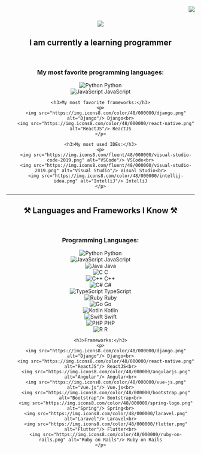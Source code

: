 <img align="right" src="https://visitor-badge.laobi.icu/badge?page_id=AdminGodZ.AdminGodZ" />

<h1 align="center">
    <img src="https://readme-typing-svg.herokuapp.com/?font=Baloo+Thambi+2&size=35&center=true&vCenter=true&width=500&height=70&duration=4000&color=6a0dad&lines=Hey!+;I'm+AdminGod!+💜;" />
</h1>

 </div>


 
<h2 align="center">I am currently a learning programmer</h2>
<br/>
<div align="center">
    <h3>My most favorite programming languages:</h3>
    <p>
        <img src="https://img.icons8.com/color/48/000000/python.png" alt="Python"/> Python<br>
        <img src="https://img.icons8.com/color/48/000000/javascript.png" alt="JavaScript"/> JavaScript
    </p>

    <h3>My most favorite frameworks:</h3>
    <p>
        <img src="https://img.icons8.com/color/48/000000/django.png" alt="Django"/> Django<br>
        <img src="https://img.icons8.com/color/48/000000/react-native.png" alt="ReactJS"/> ReactJS
    </p>

    <h3>My most used IDEs:</h3>
    <p>
        <img src="https://img.icons8.com/fluent/48/000000/visual-studio-code-2019.png" alt="VSCode"/> VSCode<br>
        <img src="https://img.icons8.com/fluent/48/000000/visual-studio-2019.png" alt="Visual Studio"/> Visual Studio<br>
        <img src="https://img.icons8.com/color/48/000000/intellij-idea.png" alt="IntelliJ"/> IntelliJ
    </p>
</div>

<hr/>

<h2 align="center">⚒️ Languages and Frameworks I Know ⚒️</h2>
<br/>
<div align="center">
    <h3>Programming Languages:</h3>
    <p>
        <img src="https://img.icons8.com/color/48/000000/python.png" alt="Python"/> Python<br>
        <img src="https://img.icons8.com/color/48/000000/javascript.png" alt="JavaScript"/> JavaScript<br>
        <img src="https://img.icons8.com/color/48/000000/java-coffee-cup-logo.png" alt="Java"/> Java<br>
        <img src="https://img.icons8.com/color/48/000000/c-programming.png" alt="C"/> C<br>
        <img src="https://img.icons8.com/color/48/000000/c-plus-plus-logo.png" alt="C++"/> C++<br>
        <img src="https://img.icons8.com/color/48/000000/c-sharp-logo.png" alt="C#"/> C#<br>
        <img src="https://img.icons8.com/color/48/000000/typescript.png" alt="TypeScript"/> TypeScript<br>
        <img src="https://img.icons8.com/color/48/000000/ruby-programming-language.png" alt="Ruby"/> Ruby<br>
        <img src="https://img.icons8.com/color/48/000000/go.png" alt="Go"/> Go<br>
        <img src="https://img.icons8.com/color/48/000000/kotlin.png" alt="Kotlin"/> Kotlin<br>
        <img src="https://img.icons8.com/color/48/000000/swift.png" alt="Swift"/> Swift<br>
        <img src="https://img.icons8.com/color/48/000000/php.png" alt="PHP"/> PHP<br>
        <img src="https://img.icons8.com/color/48/000000/r.png" alt="R"/> R
    </p>

    <h3>Frameworks:</h3>
    <p>
        <img src="https://img.icons8.com/color/48/000000/django.png" alt="Django"/> Django<br>
        <img src="https://img.icons8.com/color/48/000000/react-native.png" alt="ReactJS"/> ReactJS<br>
        <img src="https://img.icons8.com/color/48/000000/angularjs.png" alt="Angular"/> Angular<br>
        <img src="https://img.icons8.com/color/48/000000/vue-js.png" alt="Vue.js"/> Vue.js<br>
        <img src="https://img.icons8.com/color/48/000000/bootstrap.png" alt="Bootstrap"/> Bootstrap<br>
        <img src="https://img.icons8.com/color/48/000000/spring-logo.png" alt="Spring"/> Spring<br>
        <img src="https://img.icons8.com/color/48/000000/laravel.png" alt="Laravel"/> Laravel<br>
        <img src="https://img.icons8.com/color/48/000000/flutter.png" alt="Flutter"/> Flutter<br>
        <img src="https://img.icons8.com/color/48/000000/ruby-on-rails.png" alt="Ruby on Rails"/> Ruby on Rails
    </p>
</div>
